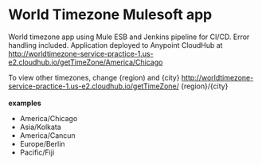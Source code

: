 # **World Timezone Mulesoft app**

World timezone app using Mule ESB and Jenkins pipeline for CI/CD. Error handling included. 
Application deployed to Anypoint CloudHub at http://worldtimezone-service-practice-1.us-e2.cloudhub.io/getTimeZone/America/Chicago

To view other timezones, change {region) and {city} http://worldtimezone-service-practice-1.us-e2.cloudhub.io/getTimeZone/ {region}/{city}
<br>
<br>
**examples**
* America/Chicago
* Asia/Kolkata
* America/Cancun
* Europe/Berlin
* Pacific/Fiji 


